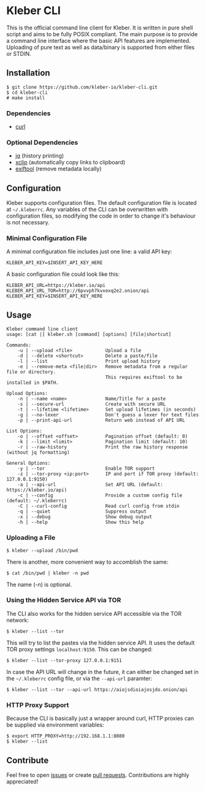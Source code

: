 # Kleber CLI
This is the official command line client for Kleber. It is written in pure shell script and aims to be fully POSIX compliant. The main purpose is to provide a command line interface where the basic API features are implemented. Uploading of pure text as well as data/binary is supported from either files or STDIN.

## Installation

```
$ git clone https://github.com/kleber-io/kleber-cli.git
$ cd kleber-cli
# make install
```

### Dependencies

* [curl](http://curl.haxx.se/)

### Optional Dependencies

* [jq](https://stedolan.github.io/jq/) (history printing)
* [xclip](http://sourceforge.net/projects/xclip/) (automatically copy links to clipboard)
* [exiftool](http://www.sno.phy.queensu.ca/~phil/exiftool/) (remove metadata locally)

## Configuration
Kleber supports configuration files. The default configuration file is located at `~/.kleberrc`. Any variables of the CLI
can be overwritten with configuration files, so modifying the code in order to change it's behaviour is not necessary.

### Minimal Configuration File
A minimal configuration file includes just one line: a valid API key:

```
KLEBER_API_KEY=$INSERT_API_KEY_HERE
```

A basic configuration file could look like this:


```
KLEBER_API_URL=https://kleber.io/api
KLEBER_API_URL_TOR=http://6pvvph7kvxexq2e2.onion/api
KLEBER_API_KEY=$INSERT_API_KEY_HERE
```

## Usage

```
Kleber command line client
usage: [cat |] kleber.sh [command] [options] [file|shortcut]

Commands:
    -u | --upload <file>            Upload a file
    -d | --delete <shortcut>        Delete a paste/file
    -l | --list                     Print upload history
    -e | --remove-meta <file|dir>   Remove metadata from a regular file or directory.
                                    This requires exiftool to be installed in $PATH.

Upload Options:
    -n | --name <name>              Name/Title for a paste
    -s | --secure-url               Create with secure URL
    -t | --lifetime <lifetime>      Set upload lifetimes (in seconds)
    -g | --no-lexer                 Don't guess a lexer for text files
    -p | --print-api-url            Return web instead of API URL

List Options:
    -o | --offset <offset>          Pagination offset (default: 0)
    -k | --limit <limit>            Pagination limit (default: 10)
    -r | --raw-history              Print the raw history response (without jq formatting)

General Options:
    -y | --tor                      Enable TOR support
    -z | --tor-proxy <ip:port>      IP and port if TOR proxy (default: 127.0.0.1:9150)
    -a | --api-url                  Set API URL (default: https://kleber.io/api)
    -c | --config                   Provide a custom config file (default: ~/.kleberrc)
    -C | --curl-config              Read curl config from stdin
    -q | --quiet                    Suppress output
    -x | --debug                    Show debug output
    -h | --help                     Show this help
```

### Uploading a File

```
$ kleber --upload /bin/pwd
```

There is another, more convenient way to accomblish the same:

```
$ cat /bin/pwd | kleber -n pwd
```

The name (-n) is optional.

### Using the Hidden Service API via TOR

The CLI also works for the hidden service API accessible via the TOR network:

```
$ kleber --list --tor
```

This will try to list the pastes via the hidden service API. It uses the default TOR proxy settings `localhost:9150`. This can be changed:

```
$ kleber --list --tor-proxy 127.0.0.1:9151
```

In case the API URL will change in the future, it can either be changed set in the `~/.kleberrc` config file, or via the `--api-url` paramter:
    
```
$ kleber --list --tor --api-url https://aiojsdioiajosjdo.onion/api
```

### HTTP Proxy Support

Because the CLI is basically just a wrapper around curl, HTTP proxies can be supplied via environment variables:

```
$ export HTTP_PROXY=http://192.168.1.1:8080
$ kleber --list
```

## Contribute
Feel free to open [issues](https://github.com/kleber-io/kleber-cli/issues) or create [pull requests](https://github.com/kleber-io/kleber-cli/pulls). Contributions are highly appreciated!
